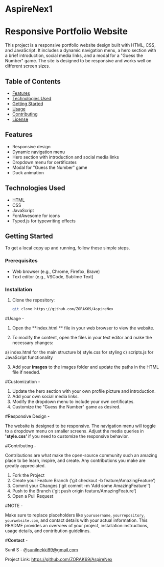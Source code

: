 # AspireNex1
# Responsive Portfolio Website 

This project is a responsive portfolio website design built with HTML, CSS, and JavaScript. It includes a dynamic navigation menu, a hero section with a brief introduction, social media links, and a modal for a "Guess the Number" game. The site is designed to be responsive and works well on different screen sizes.

## Table of Contents

- [Features](#features)
- [Technologies Used](#technologies-used)
- [Getting Started](#getting-started)
- [Usage](#usage)
- [Contributing](#contributing)
- [License](#license)


## Features

- Responsive design
- Dynamic navigation menu
- Hero section with introduction and social media links
- Dropdown menu for certificates
- Modal for "Guess the Number" game
- Duck animation

## Technologies Used

- HTML
- CSS
- JavaScript
- FontAwesome for icons
- Typed.js for typewriting effects

## Getting Started

To get a local copy up and running, follow these simple steps.

### Prerequisites

- Web browser (e.g., Chrome, Firefox, Brave)
- Text editor (e.g., VSCode, Sublime Text)

### Installation

1. Clone the repository:
   ```sh
   git clone https://github.com/ZORAK69/AspireNex

   
#Usage -

1. Open the **index.html ** file in your web browser to view the website.

2. To modify the content, open the files in your text editor and make the necessary changes:

a) index.html for the main structure
b) style.css for styling
c) scripts.js for JavaScript functionality
   
3. Add your **images** to the images folder and update the paths in the HTML file if needed.

#Customization -

1. Update the hero section with your own profile picture and introduction.
2. Add your own social media links.
3. Modify the dropdown menu to include your own certificates.
4. Customize the "Guess the Number" game as desired.

#Responsive Design - 

The website is designed to be responsive. The navigation menu will toggle to a dropdown menu on smaller screens. Adjust the media queries in **'style.css'** if you need to customize the responsive behavior.

#Contributing -

Contributions are what make the open-source community such an amazing place to be learn, inspire, and create. Any contributions you make are greatly appreciated.

1. Fork the Project
2. Create your Feature Branch ('git checkout -b feature/AmazingFeature')
3. Commit your Changes ('git commit -m 'Add some AmazingFeature'')
4. Push to the Branch ('git push origin feature/AmazingFeature')
5. Open a Pull Request

#NOTE -

Make sure to replace placeholders like `yourusername`, `yourrepository`, `yourwebsite.com`, and contact details with your actual information. This README provides an overview of your project, installation instructions, usage details, and contribution guidelines.

#**Contact** -

Sunil S - @sunilnekki89@gmail.com

Project Link: https://github.com/ZORAK69/AspireNex









